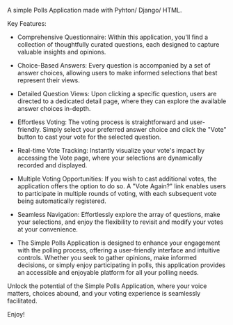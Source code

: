 A simple Polls Application made with Pyhton/ Django/ HTML.

Key Features:

- Comprehensive Questionnaire: Within this application, you'll find a collection of thoughtfully curated questions, each designed to capture valuable insights and opinions.

- Choice-Based Answers: Every question is accompanied by a set of answer choices, allowing users to make informed selections that best represent their views.

- Detailed Question Views: Upon clicking a specific question, users are directed to a dedicated detail page, where they can explore the available answer choices in-depth.

- Effortless Voting: The voting process is straightforward and user-friendly. Simply select your preferred answer choice and click the "Vote" button to cast your vote for the selected question.

- Real-time Vote Tracking: Instantly visualize your vote's impact by accessing the Vote page, where your selections are dynamically recorded and displayed.

- Multiple Voting Opportunities: If you wish to cast additional votes, the application offers the option to do so. A "Vote Again?" link enables users to participate in multiple rounds of voting, with each subsequent vote being automatically registered.

- Seamless Navigation: Effortlessly explore the array of questions, make your selections, and enjoy the flexibility to revisit and modify your votes at your convenience.

- The Simple Polls Application is designed to enhance your engagement with the polling process, offering a user-friendly interface and intuitive controls. Whether you seek to gather opinions, make informed decisions, or simply enjoy participating in polls, this application provides an accessible and enjoyable platform for all your polling needs.

Unlock the potential of the Simple Polls Application, where your voice matters, choices abound, and your voting experience is seamlessly facilitated.

Enjoy!






